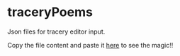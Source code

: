 # traceryPoems
Json files for tracery editor input.


Copy the file content and paste it [here](http://tracery.io/editor/) to see the magic!!
